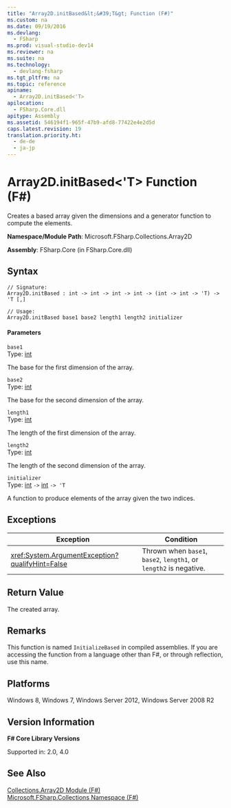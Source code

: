 ```yaml
---
title: "Array2D.initBased&lt;&#39;T&gt; Function (F#)"
ms.custom: na
ms.date: 09/19/2016
ms.devlang: 
  - FSharp
ms.prod: visual-studio-dev14
ms.reviewer: na
ms.suite: na
ms.technology: 
  - devlang-fsharp
ms.tgt_pltfrm: na
ms.topic: reference
apiname: 
  - Array2D.initBased<'T>
apilocation: 
  - FSharp.Core.dll
apitype: Assembly
ms.assetid: 546194f1-965f-47b9-afd8-77422e4e2d5d
caps.latest.revision: 19
translation.priority.ht: 
  - de-de
  - ja-jp
---
```

# Array2D.initBased&lt;&#39;T&gt; Function (F#)
Creates a based array given the dimensions and a generator function to compute the elements.  
  
 **Namespace/Module Path**: Microsoft.FSharp.Collections.Array2D  
  
 **Assembly**: FSharp.Core (in FSharp.Core.dll)  
  
## Syntax  
  
```  
// Signature:  
Array2D.initBased : int -> int -> int -> int -> (int -> int -> 'T) -> 'T [,]  
  
// Usage:  
Array2D.initBased base1 base2 length1 length2 initializer  
```  
  
#### Parameters  
 `base1`  
 Type: [int](../vs140/Core.int-Type-Abbreviation--F#-.md)  
  
 The base for the first dimension of the array.  
  
 `base2`  
 Type: [int](../vs140/Core.int-Type-Abbreviation--F#-.md)  
  
 The base for the second dimension of the array.  
  
 `length1`  
 Type: [int](../vs140/Core.int-Type-Abbreviation--F#-.md)  
  
 The length of the first dimension of the array.  
  
 `length2`  
 Type: [int](../vs140/Core.int-Type-Abbreviation--F#-.md)  
  
 The length of the second dimension of the array.  
  
 `initializer`  
 Type: [int](../vs140/Core.int-Type-Abbreviation--F#-.md) `->` [int](../vs140/Core.int-Type-Abbreviation--F#-.md) `-> 'T`  
  
 A function to produce elements of the array given the two indices.  
  
## Exceptions  
  
|Exception|Condition|  
|---------------|---------------|  
|<xref:System.ArgumentException?qualifyHint=False>|Thrown when `base1`, `base2`, `length1`, or `length2` is negative.|  
  
## Return Value  
 The created array.  
  
## Remarks  
 This function is named `InitializeBased` in compiled assemblies. If you are accessing the function from a language other than F#, or through reflection, use this name.  
  
## Platforms  
 Windows 8, Windows 7, Windows Server 2012, Windows Server 2008 R2  
  
## Version Information  
 **F# Core Library Versions**  
  
 Supported in: 2.0, 4.0  
  
## See Also  
 [Collections.Array2D Module (F#)](../vs140/Collections.Array2D-Module--F#-.md)   
 [Microsoft.FSharp.Collections Namespace (F#)](../Topic/Microsoft.FSharp.Collections%20Namespace%20\(F%23\).md)